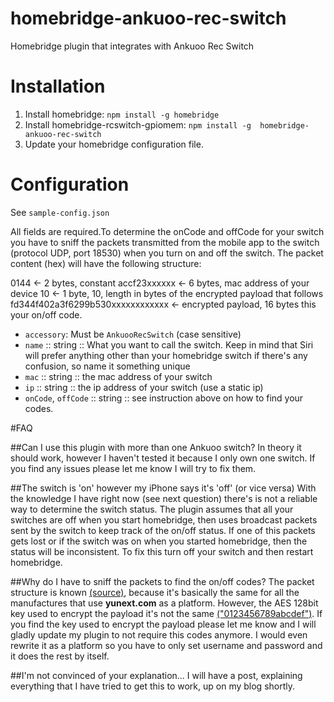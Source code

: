# homebridge-ankuoo-rec-switch
Homebridge plugin that integrates with Ankuoo Rec Switch

# Installation

1. Install homebridge: `npm install -g homebridge`
1. Install homebridge-rcswitch-gpiomem: `npm install -g  homebridge-ankuoo-rec-switch`
1. Update your homebridge configuration file.

# Configuration

See `sample-config.json`

All fields are required.To determine the onCode and offCode for your switch you have to sniff the packets transmitted from the mobile app to the switch (protocol UDP, port 18530) when you turn on and off the switch. The packet content (hex) will have the following structure:

0144 <- 2 bytes, constant
accf23xxxxxx <- 6 bytes, mac address of your device
10 <- 1 byte, 10, length in bytes of the encrypted payload that follows
fd344f402a3f6299b530xxxxxxxxxxxx <- encrypted payload, 16 bytes this your on/off code.

- `accessory`: Must be `AnkuooRecSwitch` (case sensitive)
- `name` :: string :: What you want to call the switch. Keep in mind
  that Siri will prefer anything other than your homebridge switch if there's
  any confusion, so name it something unique
- `mac` :: string :: the mac address of your switch
- `ip` :: string :: the ip address of your switch (use a static ip)
- `onCode`, `offCode` :: string :: see instruction above on how to find your codes.

#FAQ

##Can I use this plugin with more than one Ankuoo switch?
In theory it should work, however I haven't tested it because I only own one switch. If you find any issues please let me know I will try to fix them.

##The switch is 'on' however my iPhone says it's 'off' (or vice versa)
With the knowledge I have right now (see next question) there's is not a reliable way to determine the switch status. The plugin assumes that all your switches are off when you start homebridge, then uses broadcast packets sent by the switch to keep track of the on/off status. If one of this packets gets lost or if the switch was on when you started homebridge, then the status will be inconsistent. To fix this turn off your switch and then restart homebridge.

##Why do I have to sniff the packets to find the on/off codes?
The packet structure is known [(source)](http://), because it's basically the same for all the manufactures that use **yunext.com** as a platform. However, the AES 128bit key used to encrypt the payload it's not the same [("0123456789abcdef")](http://). If you find the key used to encrypt the payload please let me know and I will gladly update my plugin to not require this codes anymore. I would even rewrite it as a platform so you have to only set username and password and it does the rest by itself.

##I'm not convinced of your explanation...
I will have a post, explaining everything that I have tried to get this to work, up on my blog shortly.
